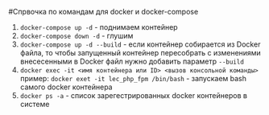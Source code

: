 #Спрвочка по командам для docker и docker-compose
1) `docker-compose up -d` - поднимаем контейнер
2) `docker-compose down -d` - глушим
3) `docker-compose up -d --build` - если контейнер собирается из
Docker файла, то чтобы запущенный контейнер пересобрать с изменениями
внесесенными в Docker файл нужно добавить параметр `--build`
4) `docker exec -it <имя контейнера или ID> <вызов консольной команды>`
пример: `docker exet -it lec_php_fpm /bin/bash` - запускаем bash самого
docker контейнера
5) `docker ps -a` - список зарегестрированных docker 
контейнеров в системе


